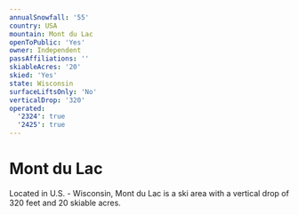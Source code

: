 ```yaml
---
annualSnowfall: '55'
country: USA
mountain: Mont du Lac
openToPublic: 'Yes'
owner: Independent
passAffiliations: ''
skiableAcres: '20'
skied: 'Yes'
state: Wisconsin
surfaceLiftsOnly: 'No'
verticalDrop: '320'
operated:
  '2324': true
  '2425': true
---
```



# Mont du Lac

Located in U.S. - Wisconsin, Mont du Lac is a ski area with a vertical drop of 320 feet and 20 skiable acres.
